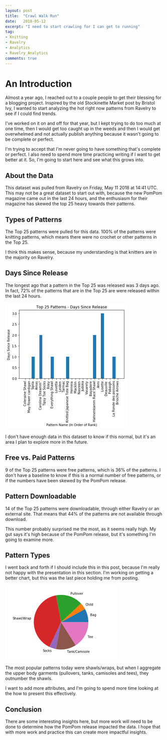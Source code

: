 ```yaml
---
layout: post
title:  "Crawl Walk Run"
date:   2018-05-12
excerpt: "I need to start crawling for I can get to running"
tag:
- Knitting
- Ravelry
- Analytics
- Ravelry_Analytics
comments: true
---
```



# An Introduction

Almost a year ago, I reached out to a couple people to get their blessing for a blogging project. Inspired by the old Stockinette Market post by Bristol Ivy, I wanted to start analyzing the hot right now patterns from Ravelry to see if I could find trends.

I've worked on it on and off for that year, but I kept trying to do too much at one time, then I would get too caught up in the weeds and then I would get overwhelmed and not actually publish anything because it wasn't going to be complete or perfect.

I'm trying to accept that I'm never going to have something that's complete or perfect.  I also need to spend more time practicing writing if I want to get better at it. So, I'm going to start here and see what this grows into.

## About the Data

This dataset was pulled from Ravelry on Friday, May 11 2018 at 14:41 UTC. This may not be a great dataset to start out with, because the new PomPom magazine came out in the last 24 hours, and the enthusiasm for their magazine has skewed the top 25 heavy towards their patterns.

## Types of Patterns
The Top 25 patterns were pulled for this data. 100% of the patterns were knitting patterns, which means there were no crochet or other patterns in the Top 25.

I think this makes sense, because my understanding is that knitters are in the majority on Ravelry.

## Days Since Release

The longest ago that a pattern in the Top 25 was released was 3 days ago. In fact, 72% of the patterns that are in the Top 25 are were released within the last 24 hours.

![Days Since Release](../post_images/20180511_Days_Since_Release.png)

I don't have enough data in this dataset to know if this normal, but it's an area I plan to explore more in the future.

## Free vs. Paid Patterns

9 of the Top 25 patterns were free patterns, which is 36% of the patterns. I don't have a baseline to know if this is a normal number of free patterns, or if the numbers have been skewed by the PomPom release.  

## Pattern Downloadable

14 of the Top 25 patterns were downloadable, through either Ravelry or an external site. That means that 44% of the patterns are not available through download.

This number probably surprised me the most, as it seems really high. My gut says it's high because of the PomPom release, but it's something I'm going to examine more.

## Pattern Types

I went back and forth if I should include this in this post, because I'm really not happy with the presentation in this section. I'm working on getting a better chart, but this was the last piece holding me from posting.

![Days Since Release](../post_images/20180511_PatternTypes.png)

The most popular patterns today were shawls/wraps, but when I aggregate the upper body garments (pullovers, tanks, camisoles and tees), they outnumber the shawls.

I want to add more attributes, and I'm going to spend more time looking at the how to present this effectively.

## Conclusion

There are some interesting insights here, but more work will need to be done to determine how the PomPom release impacted the data. I hope that with more work and practice this can create more impactful insights.
